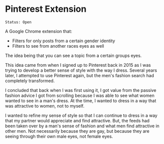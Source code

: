 # Pinterest Extension
```
Status: Open
```
A Google Chrome extension that:
* Filters for only posts from a certain gender identity 
* Filters to see from another races eyes as well

The idea being that you can see a topic from a certain groups eyes.

This idea came from when I signed up to Pinterest back in 2015 as I was trying to develop a better sense of style with the way I dress. Several years later, I attempted to use Pinterest again, but the men's fashion search had completely transformed.

I concluded that back when I was first using it, I got value from the passive fashion advice I got from scrolling because I was able to see what women wanted to see in a man's dress. At the time, I wanted to dress in a way that was attractive to women, not to myself.

I wanted to refine my sense of style so that I can continue to dress in a way that my partner would appreciate and find attractive. But, the feeds had been taken over by a man's sense of fashion and what men find attractive in other men. Not necessarily because they are gay, but because they are seeing through their own male eyes, not female eyes.
